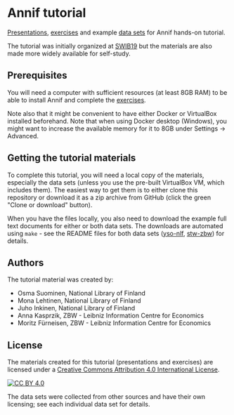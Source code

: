 # Annif tutorial

[Presentations](presentations), [exercises](exercises) and example [data
sets](data-sets) for Annif hands-on tutorial.

The tutorial was initially organized at
[SWIB19](http://swib.org/swib19/programme.html) but the materials are also
made more widely available for self-study.

## Prerequisites

You will need a computer with sufficient resources (at least 8GB RAM) to be
able to install Annif and complete the [exercises](exercises).

Note also that it might be convenient to have either Docker or VirtualBox
installed beforehand.  Note that when using Docker desktop (Windows), you
might want to increase the available memory for it to 8GB under Settings ->
Advanced.

## Getting the tutorial materials

To complete this tutorial, you will need a local copy of the materials,
especially the data sets (unless you use the pre-built VirtualBox VM, which
includes them).  The easiest way to get them is to either clone this
repository or download it as a zip archive from GitHub (click the green "Clone
or download" button).

When you have the files locally, you also need to download the example
full text documents for either or both data sets. The downloads are automated using
`make` - see the README files for both data sets
([yso-nlf](data-sets/yso-nlf), [stw-zbw](data-sets/stw-zbw)) for details.

## Authors

The tutorial material was created by:

* Osma Suominen, National Library of Finland
* Mona Lehtinen, National Library of Finland
* Juho Inkinen, National Library of Finland
* Anna Kasprzik, ZBW - Leibniz Information Centre for Economics
* Moritz Fürneisen, ZBW - Leibniz Information Centre for Economics

## License

The materials created for this tutorial (presentations and exercises) are
licensed under a [Creative Commons Attribution 4.0 International License][cc-by].

[![CC BY 4.0][cc-by-image]][cc-by]

The data sets were collected from other sources and have their own
licensing; see each individual data set for details.

[cc-by]: http://creativecommons.org/licenses/by/4.0/
[cc-by-image]: https://i.creativecommons.org/l/by/4.0/88x31.png
